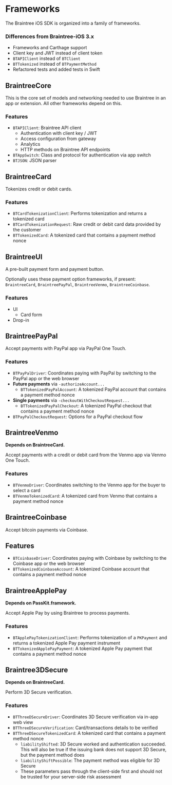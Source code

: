 # Frameworks

The Braintree iOS SDK is organized into a family of frameworks.

### Differences from Braintree-iOS 3.x
* Frameworks and Carthage support
* Client key and JWT instead of client token
* `BTAPIClient` instead of `BTClient`
* `BTTokenized` instead of `BTPaymentMethod`
* Refactored tests and added tests in Swift


## BraintreeCore

This is the core set of models and networking needed to use Braintree in an app or extension. All other frameworks depend on this.

### Features

* `BTAPIClient`: Braintree API client
  * Authentication with client key / JWT
  * Access configuration from gateway
  * Analytics
  * HTTP methods on Braintree API endpoints
* `BTAppSwitch`: Class and protocol for authentication via app switch
* `BTJSON`: JSON parser


## BraintreeCard

Tokenizes credit or debit cards.

### Features

* `BTCardTokenizationClient`: Performs tokenization and returns a tokenized card
* `BTCardTokenizationRequest`: Raw credit or debit card data provided by the customer
* `BTTokenizedCard`: A tokenized card that contains a payment method nonce


## BraintreeUI

A pre-built payment form and payment button.

Optionally uses these payment option frameworks, if present: `BraintreeCard`, `BraintreePayPal`, `BraintreeVenmo`, `BraintreeCoinbase`.

### Features

* UI
  * Card form
* Drop-in


## BraintreePayPal

Accept payments with PayPal app via PayPal One Touch.

### Features

* `BTPayPalDriver`: Coordinates paying with PayPal by switching to the PayPal app or the web browser
* **Future payments** via `-authorizeAccount...`
  * `BTTokenizedPayPalAccount`: A tokenized PayPal account that contains a payment method nonce
* **Single payments** via `-checkoutWithCheckoutRequest...`
  * `BTTokenizedPayPalCheckout`: A tokenized PayPal checkout that contains a payment method nonce
* `BTPayPalCheckoutRequest`: Options for a PayPal checkout flow


## BraintreeVenmo

**Depends on BraintreeCard.**

Accept payments with a credit or debit card from the Venmo app via Venmo One Touch.

### Features

* `BTVenmoDriver`: Coordinates switching to the Venmo app for the buyer to select a card
* `BTVenmoTokenizedCard`: A tokenized card from Venmo that contains a payment method nonce


## BraintreeCoinbase

Accept bitcoin payments via Coinbase.

## Features

* `BTCoinbaseDriver`: Coordinates paying with Coinbase by switching to the Coinbase app or the web browser
* `BTTokenizedCoinbaseAccount`: A tokenized Coinbase account that contains a payment method nonce


## BraintreeApplePay

**Depends on PassKit.framework.**

Accept Apple Pay by using Braintree to process payments.

### Features

* `BTApplePayTokenizationClient`: Performs tokenization of a `PKPayment` and returns a tokenized Apple Pay payment instrument
* `BTTokenizedApplePayPayment`: A tokenized Apple Pay payment that contains a payment method nonce


## Braintree3DSecure

**Depends on BraintreeCard.**

Perform 3D Secure verification.

### Features

* `BTThreeDSecureDriver`: Coordinates 3D Secure verification via in-app web view
* `BTThreeDSecureVerification`: Card/transactions details to be verified
* `BTThreeDSecureTokenizedCard`: A tokenized card that contains a payment method nonce
  * `liabilityShifted`: 3D Secure worked and authentication succeeded. This will also be true if the issuing bank does not support 3D Secure, but the payment method does
  * `liabilityShiftPossible`: The payment method was eligible for 3D Secure
  * These parameters pass through the client-side first and should not be trusted for your server-side risk assessment

